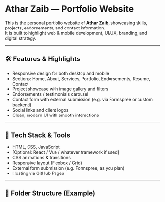 # Athar Zaib — Portfolio Website

This is the personal portfolio website of **Athar Zaib**, showcasing skills, projects, endorsements, and contact information.  
It is built to highlight web & mobile development, UI/UX, branding, and digital strategy.

---

## 🛠️ Features & Highlights

- Responsive design for both desktop and mobile  
- Sections: Home, About, Services, Portfolio, Endorsements, Resume, Contact  
- Project showcase with image gallery and filters  
- Endorsements / testimonials carousel  
- Contact form with external submission (e.g. via Formspree or custom backend)  
- Social links and client logos  
- Clean, modern UI with smooth interactions  

---

## 🧰 Tech Stack & Tools

- HTML, CSS, JavaScript  
- [Optional: React / Vue / whatever framework if used]  
- CSS animations & transitions  
- Responsive layout (Flexbox / Grid)  
- External form submission (e.g. Formspree, as you plan)  
- Hosting via GitHub Pages

---

## 📁 Folder Structure (Example)


